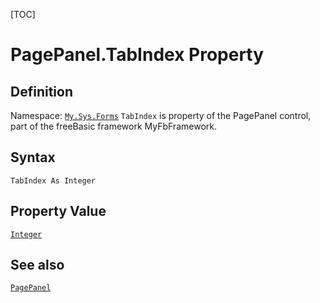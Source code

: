 [TOC]
# PagePanel.TabIndex Property

## Definition
Namespace: [`My.Sys.Forms`](My.Sys.Forms.md)
`TabIndex` is property of the PagePanel control, part of the freeBasic framework MyFbFramework.
## Syntax
```freeBasic
TabIndex As Integer
```
## Property Value
[`Integer`]("https://www.freebasic.net/wiki/KeyPgInteger")
## See also
[`PagePanel`](PagePanel.md)
